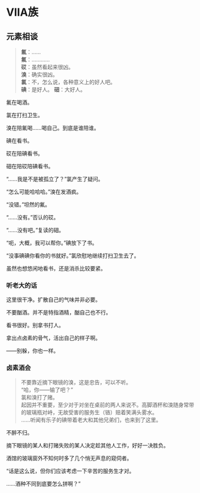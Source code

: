 # ⅦA族

## 元素相谈

>**氟**：……  
**氟**：…………  
**砹**：虽然看起来很凶。  
**溴**：确实很凶。  
**氯**：不，怎么说，各种意义上的好人吧。  
**碘**：是好人。
**鿬**：大好人。

氟在喝酒。

氯在打扫卫生。

溴在陪氟喝……喝自己。到底是谁陪谁。

碘在看书。

砹在陪碘看书。

鿬在陪砹陪碘看书。

“……我是不是被孤立了？”氯产生了疑问。

“怎么可能哈哈哈。”溴在发酒疯。

“没错。”坦然的氟。

“……没有。”否认的砹。

“……没有吧。”复读的鿬。

“呃，大概，我可以帮你。”碘放下了书。

“没事碘碘你看你的书就好。”氯欣慰地继续打扫卫生去了。

虽然也想悠闲地看书，还是消杀比较要紧。

### 听老大的话

这里很干净。扩散自己的气味并非必要。

不要酗酒。并不是特指酒精，酗自己也不行。

看书很好。别拿书打人。

拿出点卤素的骨气，活出自己的样子啊。

——别躲，你也一样。

### 卤素酒会

>不要靠近摘下眼镜的溴，这是忠告，可以不听。  
“哈，你——输了吧？”   
氯和溴打了赌。   
起因并不重要，至少对于对坐在桌前的两人来说不。高脚酒杯和溴随身常带的玻璃瓶对峙，无故受害的服务生（铬）赔着笑满头雾水。  
……听闻有乐子的碘带着老大和其他兄弟们，也来到了这里。

不醉不归。

摘下眼镜的某人和打赌失败的某人决定趁其他人工作，好好一决胜负。

酒馆的玻璃窗外不知何时多了几个悄无声息的窥伺者。

“话是这么说，但你们应该考虑一下辛苦的服务生才对。

……酒种不同到底要怎么拼啊？”
